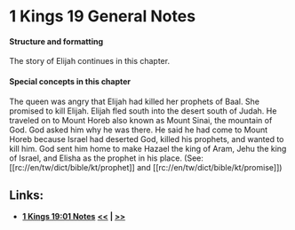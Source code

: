 # 1 Kings 19 General Notes #

#### Structure and formatting ####

The story of Elijah continues in this chapter.

#### Special concepts in this chapter ####

The queen was angry that Elijah had killed her prophets of Baal. She promised to kill Elijah. Elijah fled south into the desert south of Judah. He traveled on to Mount Horeb also known as Mount Sinai, the mountain of God. God asked him why he was there. He said he had come to Mount Horeb because Israel had deserted God, killed his prophets, and wanted to kill him. God sent him home to make Hazael the king of Aram, Jehu the king of Israel, and Elisha as the prophet in his place. (See: [[rc://en/tw/dict/bible/kt/prophet]] and [[rc://en/tw/dict/bible/kt/promise]])

## Links: ##

* __[1 Kings 19:01 Notes](./01.md)__
__[<<](../18/intro.md) | [>>](../20/intro.md)__